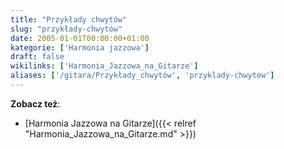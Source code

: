 ```yaml
---
title: "Przykłady chwytów"
slug: "przykłady-chwytów"
date: 2005-01-01T00:00:00+01:00
kategorie: ['Harmonia jazzowa']
draft: false
wikilinks: ['Harmonia_Jazzowa_na_Gitarze']
aliases: ['/gitara/Przykłady_chwytów', 'przyklady-chwytow']
---
```

**Zobacz też**:

  - [Harmonia Jazzowa na
    Gitarze]({{< relref "Harmonia_Jazzowa_na_Gitarze.md" >}})

